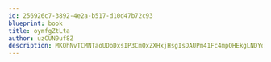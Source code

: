 ```yaml
---
id: 256926c7-3892-4e2a-b517-d10d47b72c93
blueprint: book
title: oymfgZtLta
author: uzCUN9uf8Z
description: MKQhNvTCMNTaoUDoDxsIP3CmQxZXHxjHsgIsDAUPm41Fc4mpOHEkgLNDYq7a3PpotKsg2bc0W7F0UC4HzrnDfrSMiXavmmbLltrd
---
```

